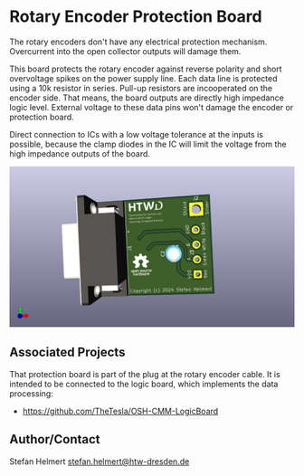 # Rotary Encoder Protection Board

The rotary encoders don't have any electrical protection mechanism. Overcurrent into the open collector outputs will damage them.

This board protects the rotary encoder against reverse polarity and short overvoltage spikes on the power supply line. Each data line is protected using a 10k resistor in series. Pull-up resistors are incooperated on the encoder side. That means, the board outputs are directly high impedance logic level. External voltage to these data pins won't damage the encoder or protection board.

Direct connection to ICs with a low voltage tolerance at the inputs is possible, because the clamp diodes in the IC will limit the voltage from the high impedance outputs of the board. 

![3d rendered image of the assembled pcb](gen/elec/RotaryEncoderProtection.png)

## Associated Projects

That protection board is part of the plug at the rotary encoder cable. It is intended to be connected to the logic board, which implements the data processing:

* https://github.com/TheTesla/OSH-CMM-LogicBoard

## Author/Contact

Stefan Helmert <stefan.helmert@htw-dresden.de>

